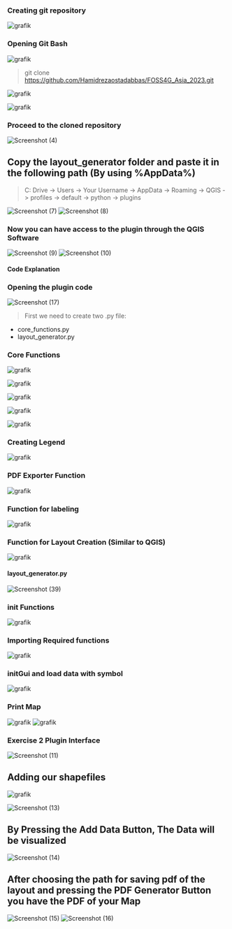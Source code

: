 ### Creating git repository

![grafik](https://github.com/Hamidrezaostadabbas/FOSS4G_Asia_2023/assets/104430434/2f86a7a1-54fa-4897-8a9f-63ae75cb4919)

### Opening Git Bash

![grafik](https://github.com/Hamidrezaostadabbas/FOSS4G_Asia_2023/assets/104430434/ceed62df-50d1-4503-b7ec-3e5704f1a59f)

> git clone https://github.com/Hamidrezaostadabbas/FOSS4G_Asia_2023.git
> 
![grafik](https://github.com/Hamidrezaostadabbas/FOSS4G_Asia_2023/assets/104430434/3477302a-b3e7-4c9c-adae-e4bb2db05284)

![grafik](https://github.com/Hamidrezaostadabbas/FOSS4G_Asia_2023/assets/104430434/8ca2e56d-36dd-4590-a0ae-82b1aa8e4669)

### Proceed to the cloned repository

![Screenshot (4)](https://github.com/Hamidrezaostadabbas/FOSS4G_Asia_2023/assets/104430434/191a6287-624c-4d1d-98b1-52d47e4df4ec)

## Copy the layout_generator folder and paste it in the following path (By using %AppData%)

> C: Drive -> Users -> Your Username -> AppData -> Roaming -> QGIS -> profiles -> default -> python -> plugins
> 
![Screenshot (7)](https://github.com/Hamidrezaostadabbas/FOSS4G_Asia_2023/assets/104430434/3b3494fc-6ca3-43cc-b825-2f02e599170a)
![Screenshot (8)](https://github.com/Hamidrezaostadabbas/FOSS4G_Asia_2023/assets/104430434/8ca9d451-b9db-4586-bb00-0e69ca1f085b)

### Now you can have access to the plugin through the QGIS Software
![Screenshot (9)](https://github.com/Hamidrezaostadabbas/FOSS4G_Asia_2023/assets/104430434/e0b3c09e-3f04-4aa3-9e62-e0521a1cf455)
![Screenshot (10)](https://github.com/Hamidrezaostadabbas/FOSS4G_Asia_2023/assets/104430434/be9926c9-938b-46cf-bd82-f8f046113aa9)

#### Code Explanation
### Opening the plugin code
![Screenshot (17)](https://github.com/Hamidrezaostadabbas/FOSS4G_Asia_2023/assets/104430434/73157e61-5dbb-4ce6-a150-3416ec29fe86)

> First we need to create two .py file:
* core_functions.py
* layout_generator.py

### Core Functions
![grafik](https://github.com/Hamidrezaostadabbas/FOSS4G_Asia_2023/assets/104430434/273dd52f-3952-499d-af27-78d40c8cb96b)

![grafik](https://github.com/Hamidrezaostadabbas/FOSS4G_Asia_2023/assets/104430434/39630349-bb62-4abb-af7a-6615ebbd8c4c)

![grafik](https://github.com/Hamidrezaostadabbas/FOSS4G_Asia_2023/assets/104430434/86b7c2fd-3413-4505-894d-2d1ba156b2e8)

![grafik](https://github.com/Hamidrezaostadabbas/FOSS4G_Asia_2023/assets/104430434/83f862fb-8c5c-48fb-abb4-e66d16bce4ce)

![grafik](https://github.com/Hamidrezaostadabbas/FOSS4G_Asia_2023/assets/104430434/9441b841-4505-47e5-bb56-d3e10bcb321f)

### Creating Legend
![grafik](https://github.com/Hamidrezaostadabbas/FOSS4G_Asia_2023/assets/104430434/d50c962b-97d1-4b7a-a020-97cf4b2e896d)

### PDF Exporter Function
![grafik](https://github.com/Hamidrezaostadabbas/FOSS4G_Asia_2023/assets/104430434/518ba8ed-efc0-4bad-b01c-def6ef2a0893)

### Function for labeling
![grafik](https://github.com/Hamidrezaostadabbas/FOSS4G_Asia_2023/assets/104430434/94b013b3-6e86-4eb4-9fe5-90c93f716e02)

### Function for Layout Creation (Similar to QGIS)
![grafik](https://github.com/Hamidrezaostadabbas/FOSS4G_Asia_2023/assets/104430434/f23ac329-89d4-48d7-992b-2308e05811c2)

#### layout_generator.py
![Screenshot (39)](https://github.com/Hamidrezaostadabbas/FOSS4G_Asia_2023/assets/104430434/75b52729-b616-4efe-ac2d-7809953a1fe6)

### init Functions
![grafik](https://github.com/Hamidrezaostadabbas/FOSS4G_Asia_2023/assets/104430434/958e7265-af48-401c-982f-c7cf66cf9164)

### Importing Required functions
![grafik](https://github.com/Hamidrezaostadabbas/FOSS4G_Asia_2023/assets/104430434/f6a8e24e-b294-49d4-aa85-1cb3b17d27fa)

### initGui and load data with symbol
![grafik](https://github.com/Hamidrezaostadabbas/FOSS4G_Asia_2023/assets/104430434/168250cd-9855-4cf7-9f5b-f5d873f30ff2)

### Print Map 
![grafik](https://github.com/Hamidrezaostadabbas/FOSS4G_Asia_2023/assets/104430434/c97a2741-12d4-458a-8817-ed08eba6c084)
![grafik](https://github.com/Hamidrezaostadabbas/FOSS4G_Asia_2023/assets/104430434/091efe9c-8ed3-4d18-8c6e-1e94aa1e8ece)

### Exercise 2 Plugin Interface
![Screenshot (11)](https://github.com/Hamidrezaostadabbas/FOSS4G_Asia_2023/assets/104430434/d1da12a0-9f55-42e6-b9d4-0202dc0ed9de)

## Adding our shapefiles
![grafik](https://github.com/Hamidrezaostadabbas/FOSS4G_Asia_2023/assets/104430434/929bab98-2fef-4a78-85ba-31d2cf454fd3)

![Screenshot (13)](https://github.com/Hamidrezaostadabbas/FOSS4G_Asia_2023/assets/104430434/ed0d5365-8927-4361-8235-b4360f3eedc1)

## By Pressing the Add Data Button, The Data will be visualized
![Screenshot (14)](https://github.com/Hamidrezaostadabbas/FOSS4G_Asia_2023/assets/104430434/940d869a-b5b7-4c7f-a885-13c33684ff91)

## After choosing the path for saving pdf of the layout and pressing the PDF Generator Button you have the PDF of your Map
![Screenshot (15)](https://github.com/Hamidrezaostadabbas/FOSS4G_Asia_2023/assets/104430434/8b1d4e75-31ad-4a12-8e60-44200f8a9cdf)
![Screenshot (16)](https://github.com/Hamidrezaostadabbas/FOSS4G_Asia_2023/assets/104430434/774c88a0-9275-458e-8ab8-6b546b1b6e62)
